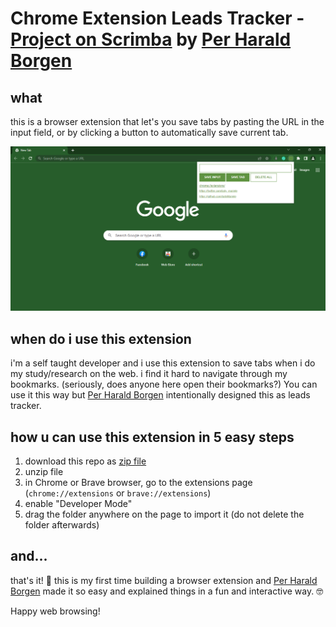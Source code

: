 # Chrome Extension Leads Tracker - [Project on Scrimba](https://scrimba.com/learn/learnjavascript/) by [Per Harald Borgen](https://github.com/perborgen)

## what
this is a browser extension that let's you save tabs by pasting the URL in the input field, or by clicking a button to automatically save current tab.

![screenshot](./screenshot.png)

## when do i use this extension
i'm a self taught developer and i use this extension to save tabs when i do my study/research on the web. i find it hard to navigate through my bookmarks. (seriously, does anyone here open their bookmarks?) You can use it this way but [Per Harald Borgen](https://github.com/perborgen) intentionally designed this as leads tracker.

## how u can use this extension in 5 easy steps
1. download this repo as [zip file](https://github.com/ladyMariele/chrome-extension/archive/refs/heads/main.zip)
2. unzip file
3. in Chrome or Brave browser, go to the extensions page (`chrome://extensions` or `brave://extensions`)
4. enable "Developer Mode"
5. drag the folder anywhere on the page to import it (do not delete the folder afterwards)

## and...
that's it! 🥳 this is my first time building a browser extension and [Per Harald Borgen](https://github.com/perborgen) made it so easy and explained things in a fun and interactive way. 🤓

Happy web browsing!

<!-- # cod9c432487b5108bdbfe13a0

Quick start:

```
$ npm install
$ npm start
````

Head over to https://vitejs.dev/ to learn more about using vite
## About Scrimba

At Scrimba our goal is to create the best possible coding school at the cost of a gym membership! 💜
If we succeed with this, it will give anyone who wants to become a software developer a realistic shot at succeeding, regardless of where they live and the size of their wallets 🎉
The Frontend Developer Career Path aims to teach you everything you need to become a Junior Developer, or you could take a deep-dive with one of our advanced courses 🚀

- [Our courses](https://scrimba.com/allcourses)
- [The Frontend Career Path](https://scrimba.com/learn/frontend)
- [Become a Scrimba Pro member](https://scrimba.com/pricing)

Happy Coding! -->
